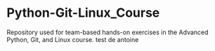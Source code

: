 # Python-Git-Linux_Course
Repository used for team-based hands-on exercises in the Advanced Python, Git, and Linux course.
test de antoine

